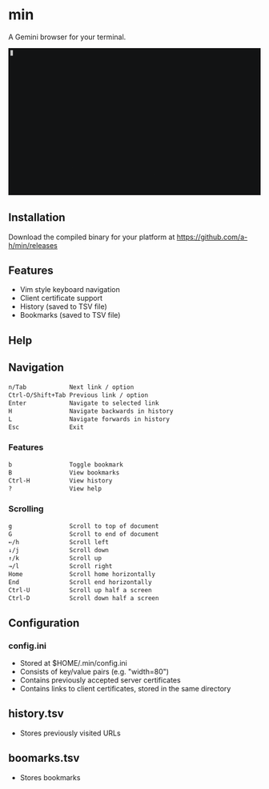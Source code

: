 # min

A Gemini browser for your terminal.

<img src="demo.gif"/>

## Installation

Download the compiled binary for your platform at https://github.com/a-h/min/releases

## Features

* Vim style keyboard navigation
* Client certificate support
* History (saved to TSV file)
* Bookmarks (saved to TSV file)

## Help

## Navigation

```
n/Tab            Next link / option
Ctrl-O/Shift+Tab Previous link / option
Enter            Navigate to selected link
H                Navigate backwards in history
L                Navigate forwards in history
Esc              Exit
```

### Features

```
b                Toggle bookmark
B                View bookmarks
Ctrl-H           View history
?                View help
```

### Scrolling

```
g                Scroll to top of document
G                Scroll to end of document
←/h              Scroll left
↓/j              Scroll down
↑/k              Scroll up
→/l              Scroll right
Home             Scroll home horizontally
End              Scroll end horizontally
Ctrl-U           Scroll up half a screen
Ctrl-D           Scroll down half a screen
```

## Configuration

### config.ini

* Stored at $HOME/.min/config.ini
* Consists of key/value pairs (e.g. "width=80")
* Contains previously accepted server certificates
* Contains links to client certificates, stored in the same directory

## history.tsv

* Stores previously visited URLs

## boomarks.tsv

* Stores bookmarks
